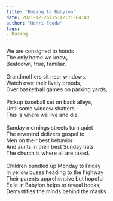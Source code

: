 ```yaml
---
title: "Busing to Babylon"
date: 2021-12-26T15:42:21-04:00
author: "Henri Fouda"
tags:
- Busing
---
```

We are consigned to hoods\
The only home we know,\
Beatdown, true, familiar.\
\
Grandmothers sit near windows,\
Watch over their lively broods,\
Over basketball games on parking yards,\
\
Pickup baseball set on back alleys,\
Until some window shatters--\
This is where we live and die.\
\
Sunday mornings streets turn quiet\
The reverend delivers gospel to\
Men on their best behavior\
And aunts in their best Sunday hats\
The church is where all are taxed.\
\
Children bundled up Monday to Friday\
In yellow buses heading to the highway\
Their parents apprehensive but hopeful\
Exile in Babylon helps to reveal books,\
Demystifies the minds behind the masks
